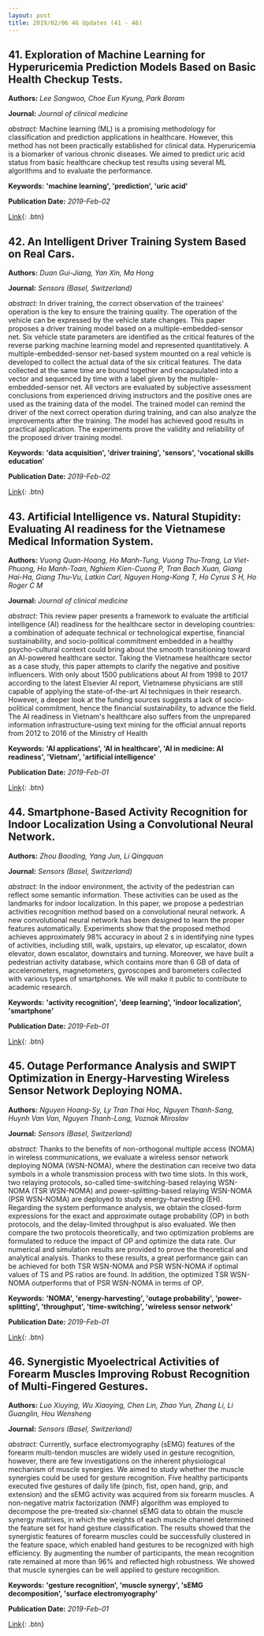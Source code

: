 ```yaml
---
layout: post
title: 2019/02/06 46 Updates (41 - 46)
---
```

## 41. Exploration of Machine Learning for Hyperuricemia Prediction Models Based on Basic Health Checkup Tests.
**Authors:** *Lee Sangwoo, Choe Eun Kyung, Park Boram*

**Journal:** *Journal of clinical medicine*

*abstract:* Machine learning (ML) is a promising methodology for classification and prediction applications in healthcare. However, this method has not been practically established for clinical data. Hyperuricemia is a biomarker of various chronic diseases. We aimed to predict uric acid status from basic healthcare checkup test results using several ML algorithms and to evaluate the performance.

**Keywords:** **'machine learning', 'prediction', 'uric acid'**

**Publication Date:** *2019-Feb-02*

[Link](http://www.mdpi.com/resolver?pii=jcm8020172){: .btn}

## 42. An Intelligent Driver Training System Based on Real Cars.
**Authors:** *Duan Gui-Jiang, Yan Xin, Ma Hong*

**Journal:** *Sensors (Basel, Switzerland)*

*abstract:* In driver training, the correct observation of the trainees' operation is the key to ensure the training quality. The operation of the vehicle can be expressed by the vehicle state changes. This paper proposes a driver training model based on a multiple-embedded-sensor net. Six vehicle state parameters are identified as the critical features of the reverse parking machine learning model and represented quantitatively. A multiple-embedded-sensor net-based system mounted on a real vehicle is developed to collect the actual data of the six critical features. The data collected at the same time are bound together and encapsulated into a vector and sequenced by time with a label given by the multiple-embedded-sensor net. All vectors are evaluated by subjective assessment conclusions from experienced driving instructors and the positive ones are used as the training data of the model. The trained model can remind the driver of the next correct operation during training, and can also analyze the improvements after the training. The model has achieved good results in practical application. The experiments prove the validity and reliability of the proposed driver training model.

**Keywords:** **'data acquisition', 'driver training', 'sensors', 'vocational skills education'**

**Publication Date:** *2019-Feb-02*

[Link](http://www.mdpi.com/resolver?pii=s19030630){: .btn}

## 43. Artificial Intelligence vs. Natural Stupidity: Evaluating AI readiness for the Vietnamese Medical Information System.
**Authors:** *Vuong Quan-Hoang, Ho Manh-Tung, Vuong Thu-Trang, La Viet-Phuong, Ho Manh-Toan, Nghiem Kien-Cuong P, Tran Bach Xuan, Giang Hai-Ha, Giang Thu-Vu, Latkin Carl, Nguyen Hong-Kong T, Ho Cyrus S H, Ho Roger C M*

**Journal:** *Journal of clinical medicine*

*abstract:* This review paper presents a framework to evaluate the artificial intelligence (AI) readiness for the healthcare sector in developing countries: a combination of adequate technical or technological expertise, financial sustainability, and socio-political commitment embedded in a healthy psycho-cultural context could bring about the smooth transitioning toward an AI-powered healthcare sector. Taking the Vietnamese healthcare sector as a case study, this paper attempts to clarify the negative and positive influencers. With only about 1500 publications about AI from 1998 to 2017 according to the latest Elsevier AI report, Vietnamese physicians are still capable of applying the state-of-the-art AI techniques in their research. However, a deeper look at the funding sources suggests a lack of socio-political commitment, hence the financial sustainability, to advance the field. The AI readiness in Vietnam's healthcare also suffers from the unprepared information infrastructure-using text mining for the official annual reports from 2012 to 2016 of the Ministry of Health

**Keywords:** **'AI applications', 'AI in healthcare', 'AI in medicine: AI readiness', 'Vietnam', 'artificial intelligence'**

**Publication Date:** *2019-Feb-01*

[Link](http://www.mdpi.com/resolver?pii=jcm8020168){: .btn}

## 44. Smartphone-Based Activity Recognition for Indoor Localization Using a Convolutional Neural Network.
**Authors:** *Zhou Baoding, Yang Jun, Li Qingquan*

**Journal:** *Sensors (Basel, Switzerland)*

*abstract:* In the indoor environment, the activity of the pedestrian can reflect some semantic information. These activities can be used as the landmarks for indoor localization. In this paper, we propose a pedestrian activities recognition method based on a convolutional neural network. A new convolutional neural network has been designed to learn the proper features automatically. Experiments show that the proposed method achieves approximately 98% accuracy in about 2 s in identifying nine types of activities, including still, walk, upstairs, up elevator, up escalator, down elevator, down escalator, downstairs and turning. Moreover, we have built a pedestrian activity database, which contains more than 6 GB of data of accelerometers, magnetometers, gyroscopes and barometers collected with various types of smartphones. We will make it public to contribute to academic research.

**Keywords:** **'activity recognition', 'deep learning', 'indoor localization', 'smartphone'**

**Publication Date:** *2019-Feb-01*

[Link](http://www.mdpi.com/resolver?pii=s19030621){: .btn}

## 45. Outage Performance Analysis and SWIPT Optimization in Energy-Harvesting Wireless Sensor Network Deploying NOMA.
**Authors:** *Nguyen Hoang-Sy, Ly Tran Thai Hoc, Nguyen Thanh-Sang, Huynh Van Van, Nguyen Thanh-Long, Voznak Miroslav*

**Journal:** *Sensors (Basel, Switzerland)*

*abstract:* Thanks to the benefits of non-orthogonal multiple access (NOMA) in wireless communications, we evaluate a wireless sensor network deploying NOMA (WSN-NOMA), where the destination can receive two data symbols in a whole transmission process with two time slots. In this work, two relaying protocols, so-called time-switching-based relaying WSN-NOMA (TSR WSN-NOMA) and power-splitting-based relaying WSN-NOMA (PSR WSN-NOMA) are deployed to study energy-harvesting (EH). Regarding the system performance analysis, we obtain the closed-form expressions for the exact and approximate outage probability (OP) in both protocols, and the delay-limited throughput is also evaluated. We then compare the two protocols theoretically, and two optimization problems are formulated to reduce the impact of OP and optimize the data rate. Our numerical and simulation results are provided to prove the theoretical and analytical analysis. Thanks to these results, a great performance gain can be achieved for both TSR WSN-NOMA and PSR WSN-NOMA if optimal values of TS and PS ratios are found. In addition, the optimized TSR WSN-NOMA outperforms that of PSR WSN-NOMA in terms of OP.

**Keywords:** **'NOMA', 'energy-harvesting', 'outage probability', 'power-splitting', 'throughput', 'time-switching', 'wireless sensor network'**

**Publication Date:** *2019-Feb-01*

[Link](http://www.mdpi.com/resolver?pii=s19030613){: .btn}

## 46. Synergistic Myoelectrical Activities of Forearm Muscles Improving Robust Recognition of Multi-Fingered Gestures.
**Authors:** *Luo Xiuying, Wu Xiaoying, Chen Lin, Zhao Yun, Zhang Li, Li Guanglin, Hou Wensheng*

**Journal:** *Sensors (Basel, Switzerland)*

*abstract:* Currently, surface electromyography (sEMG) features of the forearm multi-tendon muscles are widely used in gesture recognition, however, there are few investigations on the inherent physiological mechanism of muscle synergies. We aimed to study whether the muscle synergies could be used for gesture recognition. Five healthy participants executed five gestures of daily life (pinch, fist, open hand, grip, and extension) and the sEMG activity was acquired from six forearm muscles. A non-negative matrix factorization (NMF) algorithm was employed to decompose the pre-treated six-channel sEMG data to obtain the muscle synergy matrixes, in which the weights of each muscle channel determined the feature set for hand gesture classification. The results showed that the synergistic features of forearm muscles could be successfully clustered in the feature space, which enabled hand gestures to be recognized with high efficiency. By augmenting the number of participants, the mean recognition rate remained at more than 96% and reflected high robustness. We showed that muscle synergies can be well applied to gesture recognition.

**Keywords:** **'gesture recognition', 'muscle synergy', 'sEMG decomposition', 'surface electromyography'**

**Publication Date:** *2019-Feb-01*

[Link](http://www.mdpi.com/resolver?pii=s19030610){: .btn}

